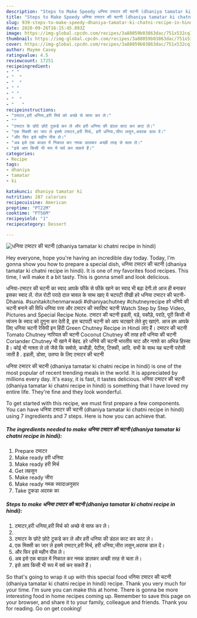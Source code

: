 ```yaml
---
description: "Steps to Make Speedy धनिया टमाटर की चटनी (dhaniya tamatar ki chatni recipe in hindi)"
title: "Steps to Make Speedy धनिया टमाटर की चटनी (dhaniya tamatar ki chatni recipe in hindi)"
slug: 939-steps-to-make-speedy-dhaniya-tamatar-ki-chatni-recipe-in-hindi
date: 2020-09-26T16:15:45.893Z
image: https://img-global.cpcdn.com/recipes/3a88059b03863dac/751x532cq70/धनिया-टमाटर-की-चटनी-dhaniya-tamatar-ki-chatni-recipe-in-hindi-recipe-main-photo.jpg
thumbnail: https://img-global.cpcdn.com/recipes/3a88059b03863dac/751x532cq70/धनिया-टमाटर-की-चटनी-dhaniya-tamatar-ki-chatni-recipe-in-hindi-recipe-main-photo.jpg
cover: https://img-global.cpcdn.com/recipes/3a88059b03863dac/751x532cq70/धनिया-टमाटर-की-चटनी-dhaniya-tamatar-ki-chatni-recipe-in-hindi-recipe-main-photo.jpg
author: Mayme Casey
ratingvalue: 4.5
reviewcount: 17251
recipeingredient:
- " "
- "  "
- "  "
- " "
- " "
- "  "
- "   "
recipeinstructions:
- "टमाटर,हरी धनिया,हरी मिर्च को अच्छे से साफ कर ले।"
- ""
- "टमाटर के छोटे छोटे टुकडे कर ले और हरी धनिया की डंठल काट कर काट ले।"
- "एक मिक्सी का जार ले इसमे टमाटर,हरी मिर्च, हरी धनिया,जीरा लसुन,अदरक डाल दें।"
- "और फिर इसे महीन पीस ले।"
- "अब इसे एक बाउल में निकाल कर नमक डालकर अच्छी तरह से चला ले।"
- "इसे आप किसी भी रूप में सर्व कर सकते हैं।"
categories:
- Recipe
tags:
- dhaniya
- tamatar
- ki

katakunci: dhaniya tamatar ki 
nutrition: 287 calories
recipecuisine: American
preptime: "PT22M"
cooktime: "PT56M"
recipeyield: "1"
recipecategory: Dessert

---
```



![धनिया टमाटर की चटनी (dhaniya tamatar ki chatni recipe in hindi)](https://img-global.cpcdn.com/recipes/3a88059b03863dac/751x532cq70/धनिया-टमाटर-की-चटनी-dhaniya-tamatar-ki-chatni-recipe-in-hindi-recipe-main-photo.jpg)

Hey everyone, hope you're having an incredible day today. Today, I'm gonna show you how to prepare a special dish, धनिया टमाटर की चटनी (dhaniya tamatar ki chatni recipe in hindi). It is one of my favorites food recipes. This time, I will make it a bit tasty. This is gonna smell and look delicious.

धनिया-टमाटर की चटनी का स्वाद आपके फीके से फीके खाने का स्वाद भी बढ़ा देगी.तो आज ही बनाकर इसका स्वाद लें. रोज़ रोटी पराठे दाल चावल के साथ खाए ये चटपटी तीखी हरे धनिया टमाटर की चटनी-Dhania. #sunitakitchenmarwadi #dhaniyachutney #chutneyrecipe हरे धनिये की चटनी बनाने की विधि धनिया पत्ता और टमाटर की स्वादिष्ट चटनी Watch Step by Step Video, Pictures and Special Recipe Note. टमाटर की चटनी इडली, वड़े, पकौड़े, परांठे, पूरी किसी भी व्यंजन के स्वाद को दुगुना कर देती है, इस चटपटी चटनी को आप चटखारे लेते हुए खाएंगे. आज हम आपके लिए धनिया चटनी रेसिपी इन हिंदी Green Chutney Recipe in Hindi लाए हैं। टमाटर की चटनी Tomato Chutney नारियल की चटनी Coconut Chutney की तरह हरी धनिया की चटनी Coriander Chutney भी खाने में बेहद. हरे धनिये की चटनी भारतीय चाट और नाश्ते का अभिन्न हिस्सा है। कोई भी नाश्ता ले लो जैसे कि समोसे, कचौड़ी, पेटीस, टिक्की, आदि. सभी के साथ यह चटनी परोसी जाती है . इडली, डोसा, उतप्पा के लिए टमाटर की चटनी

धनिया टमाटर की चटनी (dhaniya tamatar ki chatni recipe in hindi) is one of the most popular of recent trending meals in the world. It is appreciated by millions every day. It's easy, it is fast, it tastes delicious. धनिया टमाटर की चटनी (dhaniya tamatar ki chatni recipe in hindi) is something that I have loved my entire life. They're fine and they look wonderful.


To get started with this recipe, we must first prepare a few components. You can have धनिया टमाटर की चटनी (dhaniya tamatar ki chatni recipe in hindi) using 7 ingredients and 7 steps. Here is how you can achieve that.

<!--inarticleads1-->

##### The ingredients needed to make धनिया टमाटर की चटनी (dhaniya tamatar ki chatni recipe in hindi):

1. Prepare  टमाटर
1. Make ready  हरी धनिया
1. Make ready  हरी मिर्च
1. Get  लहसुन
1. Make ready  जीरा
1. Make ready  नमक स्वादाअनुसार
1. Take  टुकडा अदरक का




<!--inarticleads2-->

##### Steps to make धनिया टमाटर की चटनी (dhaniya tamatar ki chatni recipe in hindi):

1. टमाटर,हरी धनिया,हरी मिर्च को अच्छे से साफ कर ले।
1. 
1. टमाटर के छोटे छोटे टुकडे कर ले और हरी धनिया की डंठल काट कर काट ले।
1. एक मिक्सी का जार ले इसमे टमाटर,हरी मिर्च, हरी धनिया,जीरा लसुन,अदरक डाल दें।
1. और फिर इसे महीन पीस ले।
1. अब इसे एक बाउल में निकाल कर नमक डालकर अच्छी तरह से चला ले।
1. इसे आप किसी भी रूप में सर्व कर सकते हैं।




So that's going to wrap it up with this special food धनिया टमाटर की चटनी (dhaniya tamatar ki chatni recipe in hindi) recipe. Thank you very much for your time. I'm sure you can make this at home. There is gonna be more interesting food in home recipes coming up. Remember to save this page on your browser, and share it to your family, colleague and friends. Thank you for reading. Go on get cooking!
